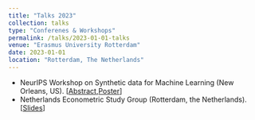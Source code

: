 ```yaml
---
title: "Talks 2023"
collection: talks
type: "Conferenes & Workshops"
permalink: /talks/2023-01-01-talks
venue: "Erasmus University Rotterdam"
date: 2023-01-01
location: "Rotterdam, The Netherlands"
---
```


* NeurIPS Workshop on Synthetic data for Machine Learning (New Orleans, US). [[Abstract](https://openreview.net/forum?id=Rk5WoEETTU),[Poster](/files/poster_presentation_diffusion.pdf)]
* Netherlands Econometric Study Group (Rotterdam, the Netherlands). [[Slides](/files/NESG_2023.pdf)]
